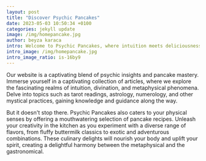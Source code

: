 ```yaml
---
layout: post
title: "Discover Psychic Pancakes"
date: 2023-05-03 10:50:34 +0100
categories: jekyll update
image: /img/homepancake.jpg
author: beyza karaca
intro: Welcome to Psychic Pancakes, where intuition meets deliciousness. 
intro_image: /img/homepancake.jpg
intro_image_ratio: is-16by9
---
```

Our website is a captivating blend of psychic insights and pancake mastery. Immerse yourself in a captivating collection of articles, where we explore the fascinating realms of intuition, divination, and metaphysical phenomena. Delve into topics such as tarot readings, astrology, numerology, and other mystical practices, gaining knowledge and guidance along the way.

But it doesn't stop there. Psychic Pancakes also caters to your physical senses by offering a mouthwatering selection of pancake recipes. Unleash your creativity in the kitchen as you experiment with a diverse range of flavors, from fluffy buttermilk classics to exotic and adventurous combinations. These culinary delights will nourish your body and uplift your spirit, creating a delightful harmony between the metaphysical and the gastronomical.